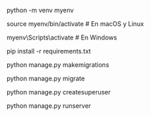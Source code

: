 python -m venv myenv

source myenv/bin/activate  # En macOS y Linux

myenv\Scripts\activate     # En Windows

pip install -r requirements.txt

python manage.py makemigrations

python manage.py migrate

python manage.py createsuperuser

python manage.py runserver